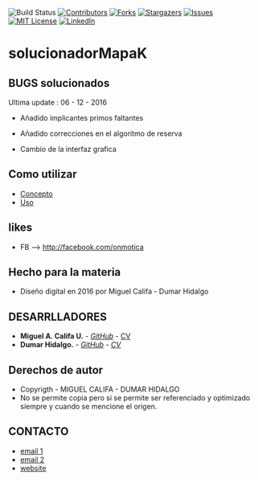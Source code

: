 <!-- PROJECT SHIELDS -->
<!--
*** I'm using markdown "reference style" links for readability.
*** Reference links are enclosed in brackets [ ] instead of parentheses ( ).
*** See the bottom of this document for the declaration of the reference variables
*** for contributors-url, forks-url, etc. This is an optional, concise syntax you may use.
*** https://www.markdownguide.org/basic-syntax/#reference-style-links
-->
![Build Status][build-url]
[![Contributors][contributors-shield]][contributors-url]
[![Forks][forks-shield]][forks-url]
[![Stargazers][stars-shield]][stars-url]
[![Issues][issues-shield]][issues-url]
[![MIT License][license-shield]][license-url]
[![LinkedIn][linkedin-shield]][linkedin-url]

# solucionadorMapaK


## BUGS solucionados

Ultima update : 06 - 12 - 2016

* Añadido implicantes primos faltantes 

* Añadido correcciones en el algoritmo de reserva

* Cambio de la interfaz grafica 


## Como utilizar 

* [Concepto](https://www.youtube.com/watch?v=VnZLRrJYa2I)
* [Uso](https://www.youtube.com/watch?v=tLzETuuNF8o)

## likes

* FB --> http://facebook.com/onmotica

## Hecho para la materia 


* Diseño digital en 2016 por Miguel Califa - Dumar Hidalgo

## DESARRLLADORES 

* **Miguel A. Califa U.** - [*GitHub*](https://github.com/miguel5612) - [CV](https://scienti.colciencias.gov.co/cvlac/visualizador/generarCurriculoCv.do?cod_rh=0000050477)
* **Dumar Hidalgo.** - [*GitHub*]() - [*CV*](https://www.linkedin.com/in/d%C3%BAmar-hidalgo-b63660197/)

## Derechos de autor


* Copyrigth - MIGUEL CALIFA - DUMAR HIDALGO 
* No se permite copia pero si se permite ser referenciado y optimizado siempre y cuando se mencione el origen.


## CONTACTO


* [email 1](mailto:miguelangelcu@ufps.edu.co)
* [email 2](mailto:miguelangel5612@hotmail.com)
* [website](http://onmotica.com)


<!-- MARKDOWN LINKS & IMAGES -->
<!-- https://www.markdownguide.org/basic-syntax/#reference-style-links -->
[contributors-shield]: https://img.shields.io/github/contributors/miguel5612/solucionadorMapaK.svg?style=flat-square
[contributors-url]: https://github.com/miguel5612/solucionadorMapaK/graphs/contributors
[forks-shield]: https://img.shields.io/github/forks/miguel5612/solucionadorMapaK.svg?style=flat-square
[forks-url]: https://github.com/miguel5612/solucionadorMapaK/network/members
[stars-shield]: https://img.shields.io/github/stars/miguel5612/solucionadorMapaK.svg?style=flat-square
[stars-url]: https://github.com/miguel5612/solucionadorMapaK/stargazers
[issues-shield]: https://img.shields.io/github/issues/miguel5612/solucionadorMapaK.svg?style=flat-square
[issues-url]: https://github.com/miguel5612/solucionadorMapaK/issues
[license-shield]: https://img.shields.io/github/license/miguel5612/solucionadorMapaK.svg?style=flat-square
[license-url]: https://github.com/miguel5612/solucionadorMapaK/blob/master/LICENSE.txt
[linkedin-shield]: https://img.shields.io/badge/-LinkedIn-black.svg?style=flat-square&logo=linkedin&colorB=555
[build-url]: https://travis-ci.org/dwyl/esta.svg?branch=master
[linkedin-url]: https://www.linkedin.com/in/miguel5612
[product-screenshot]: images/screenshot.png


